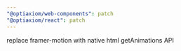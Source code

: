 ```yaml
---
"@optiaxiom/web-components": patch
"@optiaxiom/react": patch
---
```


replace framer-motion with native html getAnimations API
